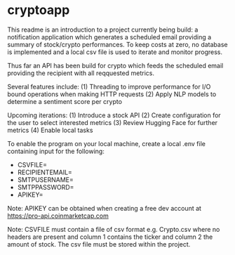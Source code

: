 # cryptoapp

This readme is an introduction to a project currently being build: a notification application which generates a scheduled email providing a summary of stock/crypto performances. To keep costs at zero, no database is implemented and a local csv file is used to iterate and monitor progress.

Thus far an API has been build for crypto which feeds the scheduled email providing the recipient with all reqquested metrics.

Several features include:
(1) Threading to improve performance for I/O bound operations when making HTTP requests
(2) Apply NLP models to determine a sentiment score per crypto

Upcoming iterations:
(1) Introduce a stock API
(2) Create configuration for the user to select interested metrics
(3) Review Hugging Face for further metrics
(4) Enable local tasks

To enable the program on your local machine, create a local .env file containing input for the following:
* CSVFILE=
* RECIPIENTEMAIL=
* SMTPUSERNAME=
* SMTPPASSWORD=
* APIKEY=

Note: APIKEY can be obtained when creating a free dev account at https://pro-api.coinmarketcap.com

Note: CSVFILE must contain a file of csv format e.g. Crypto.csv where no headers are present and column 1 contains the ticker and column 2 the amount of stock. The csv file must be stored within the project.
